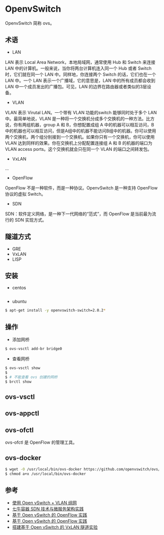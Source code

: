# OpenvSwitch

OpenvSwitch 简称 ovs。


## 术语

* LAN

LAN 表示 Local Area Network，本地局域网，通常使用 Hub 和 Switch 来连接LAN 中的计算机。一般来说，当你将两台计算机连入同一个 Hub 或者 Switch 时，它们就在同一个 LAN 中。同样地，你连接两个 Switch 的话，它们也在一个 LAN 中。一个 LAN 表示一个广播域，它的意思是，LAN 中的所有成员都会收到 LAN 中一个成员发出的广播包。可见，LAN 的边界在路由器或者类似的3层设备。

* VLAN

VLAN 表示 Virutal LAN。一个带有 VLAN 功能的switch 能够同时处于多个 LAN 中。最简单地说，VLAN 是一种将一个交换机分成多个交换机的一种方法。比方说，你有两组机器，group A 和 B，你想配置成组 A 中的机器可以相互访问，B 中的机器也可以相互访问，但是A组中的机器不能访问B组中的机器。你可以使用两个交换机，两个组分别接到一个交换机。如果你只有一个交换机，你可以使用 VLAN 达到同样的效果。你在交换机上分配配置连接组 A 和 B 的机器的端口为 VLAN access ports。这个交换机就会只在同一个 VLAN 的端口之间转发包。

* VxLAN

...

* OpenFlow

OpenFlow 不是一种软件，而是一种协议。OpenvSwitch 是一种支持 OpenFlow 协议的虚拟 Switch。

* SDN

SDN：软件定义网络，是一种下一代网络的“范式”，而 OpenFlow 是当前最为流行的 SDN 实现方式。


## 隧道方式

* GRE
* VxLAN
* LISP


## 安装

* centos

```
```

* ubuntu

```bash
$ apt-get install -y openvswitch-switch=2.0.2*
```

## 操作

* 添加网桥

```bash
$ ovs-vsctl add-br bridge0
```

* 查看网桥

```bash
$ ovs-vsctl show
$
$ # 不能查看 ovs 创建的网桥
$ brctl show
```

## ovs-vsctl


## ovs-appctl


## ovs-ofctl

ovs-ofctl 是 OpenFlow 的管理工具。


## ovs-docker

```bash
$ wget -O /usr/local/bin/ovs-docker https://github.com/openvswitch/ovs/raw/master/utilities/ovs-docker
$ chmod a+x /usr/local/bin/ovs-docker
```


## 参考

* [使用 Open vSwitch + VLAN 组网](http://www.cnblogs.com/sammyliu/p/4626419.html)
* [七牛容器 SDN 技术与微服务架构实践](http://www.csdn.net/article/a/2015-12-21/15832755)
* [基于 Open vSwitch 的 OpenFlow 实践](http://www.chenshake.com/based-on-openflow-practices-open-vswitch/)
* [基于 Open vSwitch 的 OpenFlow 实践](https://www.ibm.com/developerworks/cn/cloud/library/1401_zhaoyi_openswitch/index.html)
* [搭建基于 Open vSwitch 的 VxLAN 隧道实验](http://www.sdnlab.com/5365.html)